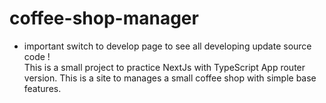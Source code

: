 # coffee-shop-manager
* important switch to develop page to see all developing update source code ! <br/>
This is a small project to practice NextJs with TypeScript App router version. This is a site to manages a small coffee shop with simple base features.
